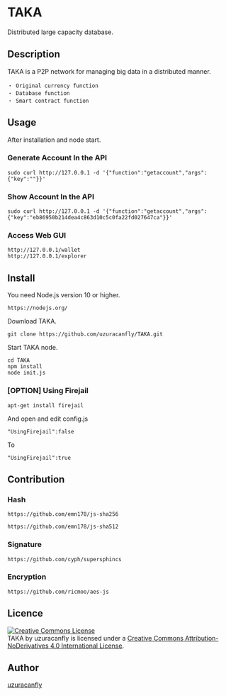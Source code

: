 TAKA
====

Distributed large capacity database.

## Description
TAKA is a P2P network for managing big data in a distributed manner.

	・ Original currency function
	・ Database function
	・ Smart contract function

## Usage
After installation and node start.

### Generate Account In the API

    sudo curl http://127.0.0.1 -d '{"function":"getaccount","args":{"key":""}}'

### Show Account In the API

    sudo curl http://127.0.0.1 -d '{"function":"getaccount","args":{"key":"eb86950b214dea4c863d10c5c0fa22fd027647ca"}}'

### Access Web GUI

	http://127.0.0.1/wallet
	http://127.0.0.1/explorer


## Install
You need Node.js version 10 or higher.

	https://nodejs.org/

Download TAKA.

	git clone https://github.com/uzuracanfly/TAKA.git

Start TAKA node.

	cd TAKA
	npm install
	node init.js

### [OPTION] Using Firejail

	apt-get install firejail

And open and edit config.js

	"UsingFirejail":false

To

	"UsingFirejail":true


## Contribution

### Hash

	https://github.com/emn178/js-sha256

	https://github.com/emn178/js-sha512

### Signature

	https://github.com/cyph/supersphincs

### Encryption

	https://github.com/ricmoo/aes-js



## Licence

<a rel="license" href="http://creativecommons.org/licenses/by-nd/4.0/"><img alt="Creative Commons License" style="border-width:0" src="https://i.creativecommons.org/l/by-nd/4.0/88x31.png" /></a><br /><span xmlns:dct="http://purl.org/dc/terms/" property="dct:title">TAKA</span> by <span xmlns:cc="http://creativecommons.org/ns#" property="cc:attributionName">uzuracanfly</span> is licensed under a <a rel="license" href="http://creativecommons.org/licenses/by-nd/4.0/">Creative Commons Attribution-NoDerivatives 4.0 International License</a>.


## Author

[uzuracanfly](https://github.com/uzuracanfly)